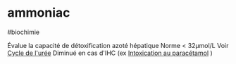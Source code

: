 # ammoniac
#biochimie 


Évalue la capacité de détoxification azoté hépatique
Norme < 32μmol/L
Voir [Cycle de l'urée](#cycle-de-lurc3a9enorgmd)
Diminué en cas d'IHC (ex [Intoxication au paracétamol](#intoxication-au-paracetamolnorgmd) ) 

